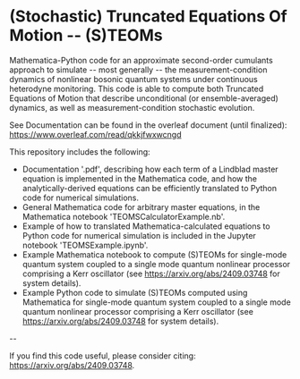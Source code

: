 # (Stochastic) Truncated Equations Of Motion -- (S)TEOMs
Mathematica-Python code for an approximate second-order cumulants approach to simulate -- most generally -- the measurement-condition dynamics of nonlinear bosonic quantum systems under continuous heterodyne monitoring.
This code is able to compute both Truncated Equations of Motion that describe unconditional (or ensemble-averaged) dynamics, as well as measurement-condition stochastic evolution.

See Documentation can be found in the overleaf document (until finalized):
https://www.overleaf.com/read/qkkjfwxwcngd

This repository includes the following:
- Documentation '.pdf', describing how each term of a Lindblad master equation is implemented in the Mathematica code, and how the analytically-derived equations can be efficiently translated to Python code for numerical simulations.
- General Mathematica code for arbitrary master equations, in the Mathematica notebook 'TEOMSCalculatorExample.nb'.
- Example of how to translated Mathematica-calculated equations to Python code for numerical simulation  is included in the Jupyter notebook 'TEOMSExample.ipynb'.
- Example Mathematica notebook to compute (S)TEOMs for single-mode quantum system coupled to a single mode quantum nonlinear processor comprising a Kerr oscillator (see https://arxiv.org/abs/2409.03748 for system details).
- Example Python code to simulate (S)TEOMs computed using Mathematica for single-mode quantum system coupled to a single mode quantum nonlinear processor comprising a Kerr oscillator (see https://arxiv.org/abs/2409.03748 for system details).

--

If you find this code useful, please consider citing: https://arxiv.org/abs/2409.03748. 
